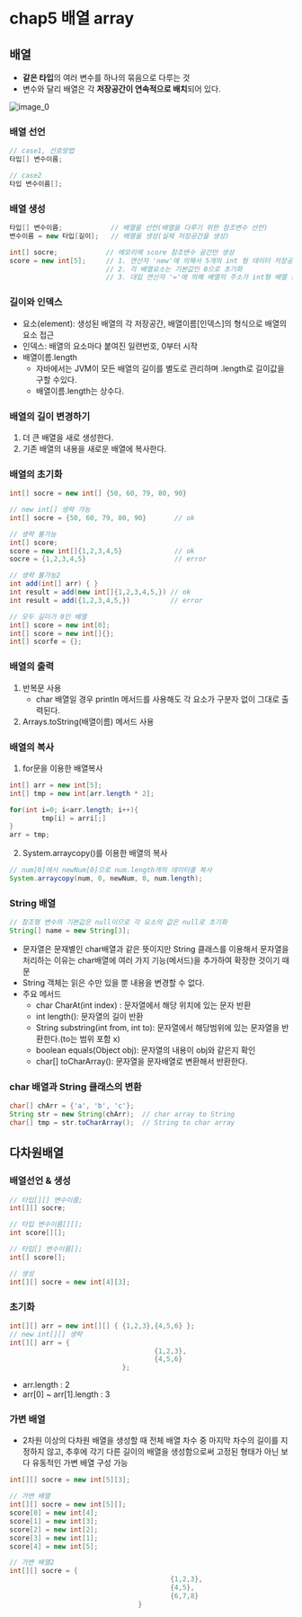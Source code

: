 # chap5 배열 array

## 배열

- **같은 타입**의 여러 변수를 하나의 묶음으로 다루는 것
- 변수와 달리 배열은 각 **저장공간이 연속적으로 배치**되어 있다.

![image_0](../image/chap5_배열_array_1.png)

### 배열 선언

```java
// case1, 선호방법
타입[] 변수이름;

// case2
타입 변수이름[];
```

### 배열 생성

```java
타입[] 변수이름;            // 배열을 선언(배열을 다루기 위한 참조변수 선언)
변수이름 = new 타입[길이];   // 배열을 생성(실제 저장공간을 생성)

int[] socre;            // 메모리에 score 참조변수 공간만 생성
score = new int[5];     // 1. 연산자 'new'에 의해서 5개의 int 형 데이터 저장공간 생성
                        // 2. 각 배열요소는 기본값인 0으로 초기화
                        // 3. 대입 연산자 '='에 의해 배열의 주소가 int형 배열 참조변수 socre에 저장
```

### 길이와 인덱스

- 요소(element): 생성된 배열의 각 저장공간, 배열이름[인덱스]의 형식으로 배열의 요소 접근
- 인덱스: 배열의 요소마다 붙여진 일련번호, 0부터 시작
- 배열이름.length
    - 자바에서는 JVM이 모든 배열의 길이를 별도로 관리하며 .length로 길이값을 구할 수있다.
    - 배열이름.length는 상수다.

### 배열의 길이 변경하기

1. 더 큰 배열을 새로 생성한다.
2. 기존 배열의 내용을 새로운 배열에 복사한다.

### 배열의 초기화

```java
int[] socre = new int[] {50, 60, 79, 80, 90}

// new int[] 생략 가능
int[] socre = {50, 60, 79, 80, 90}       // ok

// 생략 불가능
int[] score;
score = new int[]{1,2,3,4,5}             // ok
socre = {1,2,3,4,5}                      // error

// 생략 불가능2 
int add(int[] arr) { }
int result = add(new int[]{1,2,3,4,5,}) // ok 
int result = add({1,2,3,4,5,})          // error
```

```java
// 모두 길이가 0인 배열
int[] score = new int[0];
int[] score = new int[]{};
int[] scorfe = {};
```

### 배열의 출력

1. 반복문 사용
    - char 배열일 경우 println 메서드를 사용해도 각 요소가 구분자 없이 그대로 출력된다.
2. Arrays.toString(배열이름) 메서드 사용

### 배열의 복사

1. for문을 이용한 배열복사

```java
int[] arr = new int[5];
int[] tmp = new int[arr.length * 2];

for(int i=0; i<arr.length; i++){
		tmp[i] = arri[;]
}
arr = tmp;
```

2. System.arraycopy()를 이용한 배열의 복사

```java
// num[0]에서 newNum[0]으로 num.length개의 데이터를 복사
System.arraycopy(num, 0, newNum, 0, num.length);
```

### String 배열

```java
// 참조형 변수의 기본값은 null이므로 각 요소의 값은 null로 초기화
String[] name = new String[3];
```

- 문자열은 문재별인 char배열과 같은 뜻이지만 String 클래스를 이용해서 문자열을 처리하는 이유는 char배열에 여러 가지 기능(메서드)을 추가하여 확장한 것이기 때문
- String 객체는 읽은 수만 있을 뿐 내용을 변경할 수 없다.
- 주요 메서드
    - char CharAt(int index) : 문자열에서 해당 위치에 있는 문자 반환
    - int length(): 문자열의 길이 반환
    - String substring(int from, int to): 문자열에서 해당범위에 있는 문자열을 반환한다.(to는 범위 포함 x)
    - boolean equals(Object obj): 문자열의 내용이 obj와 같은지 확인
    - char[] toCharArray(): 문자열을 문자배열로 변환해서 반환한다.

### char 배열과 String 클래스의 변환

```java
char[] chArr = {'a', 'b', 'c'};
String str = new String(chArr);  // char array to String
char[] tmp = str.toCharArray();  // String to char array
```

## 다차원배열

### 배열선언 & 생성

```java
// 타입[][] 변수이름;
int[][] socre;

// 타입 변수이름[][];
int score[][];

// 타입[] 변수이름[];
int[] score[];

// 생성
int[][] socre = new int[4][3];
```

### 초기화

```java
int[][] arr = new int[][] { {1,2,3},{4,5,6} };
// new int[][] 생략
int[][] arr = { 
									{1,2,3},
									{4,5,6} 
							};
```

- arr.length : 2
- arr[0] ~ arr[1].length : 3

### 가변 배열

- 2차원 이상의 다차원 배열을 생성할 때 전체 배열 차수 중 마지막 차수의 길이를 지정하지 않고, 추후에 각기 다른 길이의 배열을 생성함으로써 고정된 형태가 아닌 보다 유동적인 가변 배열 구성 가능

```java
int[][] socre = new int[5][3];

// 가변 배열
int[][] socre = new int[5][];
score[0] = new int[4];
score[1] = new int[3];
score[2] = new int[2];
score[3] = new int[1];
score[4] = new int[5];

// 가변 배열2
int[][] socre = {
										{1,2,3},
										{4,5},
										{6,7,8}
								}

```